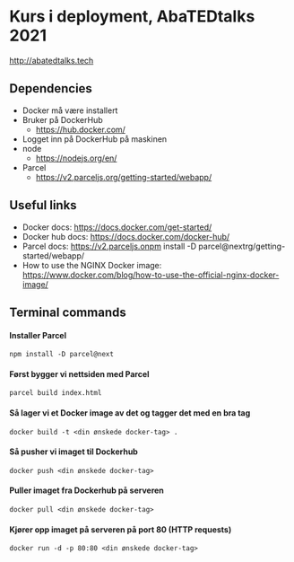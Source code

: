 # Kurs i deployment, AbaTEDtalks 2021

http://abatedtalks.tech

## Dependencies 

- Docker må være installert
- Bruker på DockerHub
    - https://hub.docker.com/
- Logget inn på DockerHub på maskinen
- node
    - https://nodejs.org/en/
- Parcel
    - https://v2.parceljs.org/getting-started/webapp/

## Useful links
- Docker docs: https://docs.docker.com/get-started/
- Docker hub docs: https://docs.docker.com/docker-hub/
- Parcel docs: https://v2.parceljs.onpm install -D parcel@nextrg/getting-started/webapp/
- How to use the NGINX Docker image: https://www.docker.com/blog/how-to-use-the-official-nginx-docker-image/

## Terminal commands

#### Installer Parcel

`npm install -D parcel@next`

#### Først bygger vi nettsiden med Parcel

`parcel build index.html`

#### Så lager vi et Docker image av det og tagger det med en bra tag

`docker build -t <din ønskede docker-tag> .`

#### Så pusher vi imaget til Dockerhub

`docker push <din ønskede docker-tag>`

#### Puller imaget fra Dockerhub på serveren

`docker pull <din ønskede docker-tag>`

#### Kjører opp imaget på serveren på port 80 (HTTP requests)

`docker run -d -p 80:80 <din ønskede docker-tag>`
